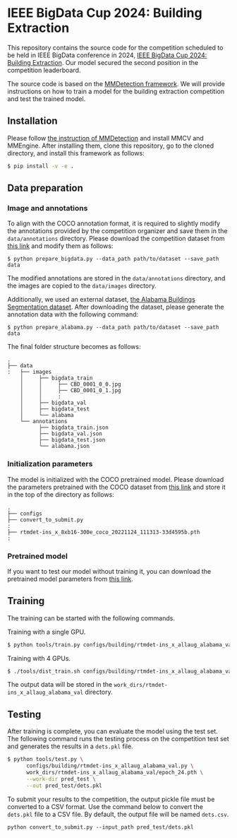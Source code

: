 # IEEE BigData Cup 2024: Building Extraction

This repository contains the source code for the competition scheduled to be held in IEEE BigData conference in 2024, [IEEE BigData Cup 2024: Building Extraction](https://www.kaggle.com/competitions/building-extraction-generalization-2024). Our model secured the second position in the competition leaderboard.

The source code is based on the [MMDetection framework](https://github.com/open-mmlab/mmdetection). We will provide instructions on how to train a model for the building extraction competition and test the trained model.

## Installation

Please follow [the instruction of MMDetection](https://mmdetection.readthedocs.io/en/latest/get_started.html) and install MMCV and MMEngine. After installing them, clone this repository, go to the cloned directory, and install this framework as follows:
```bash
$ pip install -v -e .
```

## Data preparation

### Image and annotations

To align with the COCO annotation format, it is required to slightly modify the annotations provided by the competition organizer and save them in the `data/annotations` directory. Please download the competition dataset from [this link](https://www.kaggle.com/competitions/building-extraction-generalization-2024/data) and modify them as follows:

```
$ python prepare_bigdata.py --data_path path/to/dataset --save_path data
```

The modified annotations are stored in the `data/annotations` directory, and the images are copied to the `data/images` directory.

Additionally, we used an external dataset, [the Alabama Buildings Segmentation dataset](https://www.kaggle.com/datasets/meowmeowplus/alabama-buildings-segmentation). After downloading the dataset, please generate the annotation data with the following command:

```
$ python prepare_alabama.py --data_path path/to/dataset --save_path data
```

The final folder structure becomes as follows:

```
.
├── data
:   ├── images
    │     ├── bigdata_train
    │     │     ├── CBD_0001_0_0.jpg
    │     │     ├── CBD_0001_0_1.jpg
    │     │     :
    │     ├── bigdata_val
    │     ├── bigdata_test
    │     └── alabama
    └── annotations
          ├── bigdata_train.json
          ├── bigdata_val.json
          ├── bigdata_test.json
          └── alabama.json
```

### Initialization parameters

The model is initialized with the COCO pretrained model. Please download the parameters pretrained with the COCO dataset from [this link](https://download.openmmlab.com/mmdetection/v3.0/rtmdet/rtmdet-ins_x_8xb16-300e_coco/rtmdet-ins_x_8xb16-300e_coco_20221124_111313-33d4595b.pth) and store it in the top of the directory as follows:
```
.
├── configs
├── convert_to_submit.py
:
├── rtmdet-ins_x_8xb16-300e_coco_20221124_111313-33d4595b.pth
: 
```

### Pretrained model

If you want to test our model without training it, you can download the pretrained model parameters from [this link](https://github.com/tamtamz/bigdata2024-buildext/releases/download/v1.0.0/rtm_ins_x.pth).

## Training

The training can be started with the following commands.

Training with a single GPU.
```bash
$ python tools/train.py configs/building/rtmdet-ins_x_allaug_alabama_val.py
```

Training with 4 GPUs.
```bash
$ ./tools/dist_train.sh configs/building/rtmdet-ins_x_allaug_alabama_val.py 4
```

The output data will be stored in the `work_dirs/rtmdet-ins_x_allaug_alabama_val` directory.

## Testing

After training is complete, you can evaluate the model using the test set. The following command runs the testing process on the competition test set and generates the results in a `dets.pkl` file.

```bash
$ python tools/test.py \
      configs/building/rtmdet-ins_x_allaug_alabama_val.py \
      work_dirs/rtmdet-ins_x_allaug_alabama_val/epoch_24.pth \
      --work-dir pred_test \
      --out pred_test/dets.pkl
```

To submit your results to the competition, the output pickle file must be converted to a CSV format. Use the command below to convert the `dets.pkl` file to a CSV file. By default, the output file will be named `dets.csv`.

```
python convert_to_submit.py --input_path pred_test/dets.pkl
```